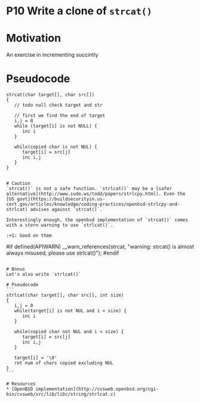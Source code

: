 # P10 Write a clone of `strcat()`

# Motivation
An exercise in incrementing succintly

# Pseudocode
```
strcat(char target[], char src[])
{
   // todo null check target and str

   // first we find the end of target
   i,j = 0
   while (target[i] is not NULL) {
      inc i
   }

   while(copied char is not NUL) {
      target[i] = src[j]
      inc i,j
   }
}


# Caution
`strcat()` is not a safe function. `strlcat()` may be a [safer alternative](http://www.sudo.ws/todd/papers/strlcpy.html). Even the [US govt](https://buildsecurityin.us-cert.gov/articles/knowledge/coding-practices/openbsd-strlcpy-and-strlcat) advises against `strcat()`.

Interestingly enough, the openbsd implementation of `strcat()` comes with a stern warning to use `strlcat()`.

:+1: Good on them

```
#if defined(APIWARN)
__warn_references(strcat,
    "warning: strcat() is almost always misused, please use strlcat()");
#endif
``````

# Bonus
Let's also write `strlcat()`

# Pseudocode
```
strlcat(char target[], char src[], int size)
{
   i,j = 0
   while(target[i] is not NUL and i < size) {
      inc i
   }

   while(copied char not NUL and i < size) {
      target[i] = src[j]
      inc i,j
   }

   target[i] = '\0'
   ret num of chars copied excluding NUL
}
```

# Resources
* [OpenBSD implementation](http://cvsweb.openbsd.org/cgi-bin/cvsweb/src/lib/libc/string/strlcat.c)
